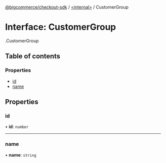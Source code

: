 [@bigcommerce/checkout-sdk](../README.md) / [<internal\>](../modules/internal_.md) / CustomerGroup

# Interface: CustomerGroup

[<internal>](../modules/internal_.md).CustomerGroup

## Table of contents

### Properties

- [id](internal_.CustomerGroup.md#id)
- [name](internal_.CustomerGroup.md#name)

## Properties

### id

• **id**: `number`

___

### name

• **name**: `string`
